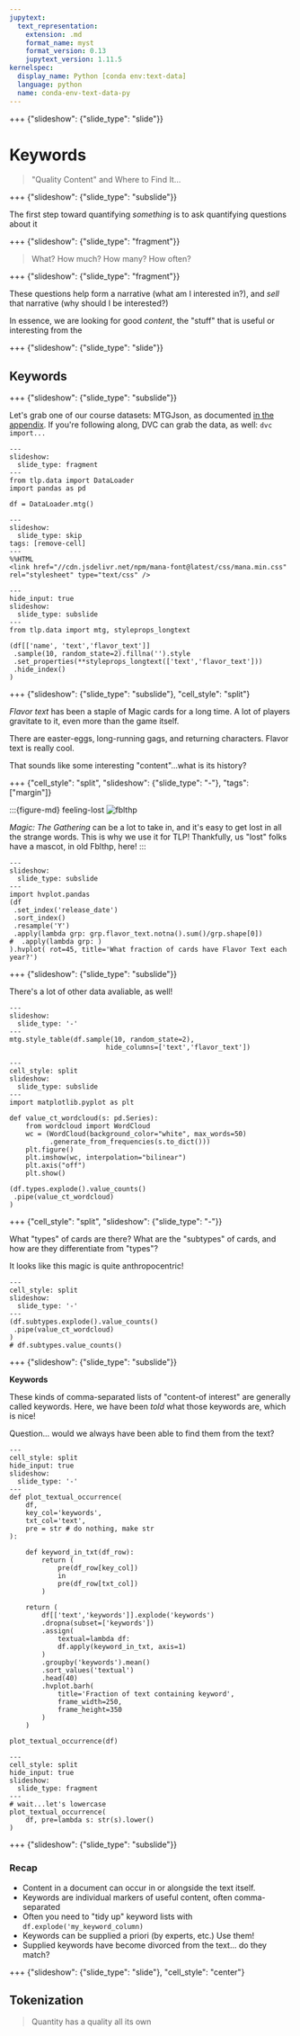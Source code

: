 ```yaml
---
jupytext:
  text_representation:
    extension: .md
    format_name: myst
    format_version: 0.13
    jupytext_version: 1.11.5
kernelspec:
  display_name: Python [conda env:text-data]
  language: python
  name: conda-env-text-data-py
---
```


+++ {"slideshow": {"slide_type": "slide"}}

# Keywords 

> "Quality Content" and Where to Find It...

+++ {"slideshow": {"slide_type": "subslide"}}


The first step toward quantifying _something_ is to ask quantifying questions about it

+++ {"slideshow": {"slide_type": "fragment"}}

> What? How much? How many? How often?

+++ {"slideshow": {"slide_type": "fragment"}}

These questions help form a narrative (what am I interested in?), and _sell_ that narrative (why should I be interested?)

In essence, we are looking for good _content_, the "stuff" that is useful or interesting from the

+++ {"slideshow": {"slide_type": "slide"}}

## Keywords

+++ {"slideshow": {"slide_type": "subslide"}}

Let's grab one of our course datasets: MTGJson, as documented [in the appendix](content/appendix/datasets/mtgjson). If you're following along, DVC can grab the data, as well: `dvc import...`

```{code-cell} ipython3
---
slideshow:
  slide_type: fragment
---
from tlp.data import DataLoader
import pandas as pd

df = DataLoader.mtg()
```

```{code-cell} ipython3
---
slideshow:
  slide_type: skip
tags: [remove-cell]
---
%%HTML
<link href="//cdn.jsdelivr.net/npm/mana-font@latest/css/mana.min.css" rel="stylesheet" type="text/css" />
```

```{code-cell} ipython3
---
hide_input: true
slideshow:
  slide_type: subslide
---
from tlp.data import mtg, styleprops_longtext

(df[['name', 'text','flavor_text']]
 .sample(10, random_state=2).fillna('').style
 .set_properties(**styleprops_longtext(['text','flavor_text']))
 .hide_index()
)
```

+++ {"slideshow": {"slide_type": "subslide"}, "cell_style": "split"}

_Flavor text_ has been a staple of Magic cards for a long time. 
A lot of players gravitate to it, even more than the game itself. 

There are easter-eggs, long-running gags, and returning characters. 
Flavor text is really cool. 

That sounds like some interesting "content"...what is its history?

+++ {"cell_style": "split", "slideshow": {"slide_type": "-"}, "tags": ["margin"]}

:::{figure-md} feeling-lost
![fblthp](https://static.wikia.nocookie.net/mtgsalvation_gamepedia/images/c/c4/Fblthp.jpg)

_Magic: The Gathering_ can be a lot to take in, and it's easy to get lost in all the strange words. 
This is why we use it for TLP! 
Thankfully, us "lost" folks have a mascot, in old Fblthp, here!
:::

```{code-cell} ipython3
---
slideshow:
  slide_type: subslide
---
import hvplot.pandas
(df
 .set_index('release_date')
 .sort_index()
 .resample('Y')
 .apply(lambda grp: grp.flavor_text.notna().sum()/grp.shape[0])
#  .apply(lambda grp: )
).hvplot( rot=45, title='What fraction of cards have Flavor Text each year?')
```

+++ {"slideshow": {"slide_type": "subslide"}}

There's a lot of other data avaliable, as well!

```{code-cell} ipython3
---
slideshow:
  slide_type: '-'
---
mtg.style_table(df.sample(10, random_state=2),
                        hide_columns=['text','flavor_text'])
```

```{code-cell} ipython3
---
cell_style: split
slideshow:
  slide_type: subslide
---
import matplotlib.pyplot as plt

def value_ct_wordcloud(s: pd.Series):
    from wordcloud import WordCloud
    wc = (WordCloud(background_color="white", max_words=50)
          .generate_from_frequencies(s.to_dict()))
    plt.figure()
    plt.imshow(wc, interpolation="bilinear")
    plt.axis("off")
    plt.show()

(df.types.explode().value_counts()
 .pipe(value_ct_wordcloud)
)
```

+++ {"cell_style": "split", "slideshow": {"slide_type": "-"}}

What "types" of cards are there?
What are the "subtypes" of cards, and how are they differentiate from "types"?


It looks like this magic is quite anthropocentric!

```{code-cell} ipython3
---
cell_style: split
slideshow:
  slide_type: '-'
---
(df.subtypes.explode().value_counts()
 .pipe(value_ct_wordcloud) 
)
# df.subtypes.value_counts()
```

+++ {"slideshow": {"slide_type": "subslide"}}

**Keywords**

These kinds of comma-separated lists of "content-of interest" are generally called keywords. 
Here, we have been _told_ what those keywords are, which is nice!

Question... would we always have been able to find them from the text?

```{code-cell} ipython3
---
cell_style: split
hide_input: true
slideshow:
  slide_type: '-'
---
def plot_textual_occurrence(
    df,
    key_col='keywords', 
    txt_col='text',
    pre = str # do nothing, make str
): 

    def keyword_in_txt(df_row):
        return (
            pre(df_row[key_col]) 
            in 
            pre(df_row[txt_col])
        )

    return (
        df[['text','keywords']].explode('keywords')
        .dropna(subset=['keywords'])
        .assign(
            textual=lambda df: 
            df.apply(keyword_in_txt, axis=1)
        )
        .groupby('keywords').mean()
        .sort_values('textual')
        .head(40)
        .hvplot.barh(
            title='Fraction of text containing keyword',
            frame_width=250, 
            frame_height=350
        )
    )

plot_textual_occurrence(df)
```

```{code-cell} ipython3
---
cell_style: split
hide_input: true
slideshow:
  slide_type: fragment
---
# wait...let's lowercase
plot_textual_occurrence(
    df, pre=lambda s: str(s).lower()
)
```

+++ {"slideshow": {"slide_type": "subslide"}}

### Recap

- Content in a document can occur in or alongside the text itself. 
- Keywords are individual markers of useful content, often comma-separated
- Often you need to "tidy up" keyword lists with `df.explode('my_keyword_column)`
- Keywords can be supplied a priori (by experts, etc.) Use them!
- Supplied keywords have become divorced from the text... do they match?

+++ {"slideshow": {"slide_type": "slide"}, "cell_style": "center"}



## Tokenization

> Quantity has a quality all its own
